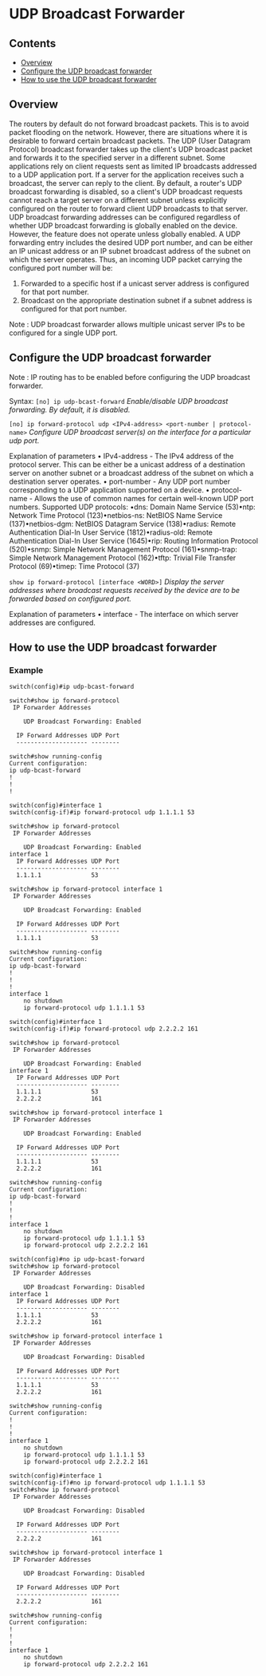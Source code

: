# UDP Broadcast Forwarder

## Contents
   - [Overview](#overview)
   - [Configure the UDP broadcast forwarder](#configure-the-udp-broadcast-forwarder)
   - [How to use the UDP broadcast forwarder](#how-to-use-the-udp-broadcast-forwarder)

## Overview
The routers by default do not forward broadcast packets. This is to avoid packet flooding on the network. However, there are situations where it is desirable to forward certain broadcast packets.
The UDP (User Datagram Protocol) broadcast forwarder takes up the client's UDP broadcast packet and forwards it to the specified server in a different subnet. Some applications rely on client requests sent as limited IP broadcasts addressed to a UDP application port. If a server for the application receives such a broadcast, the server can reply to the client. By default, a router's UDP broadcast forwarding is disabled, so a client's UDP broadcast requests cannot reach a target server on a different subnet unless explicitly configured on the router to forward client UDP broadcasts to that server.
UDP broadcast forwarding addresses can be configured regardless of whether UDP broadcast forwarding is globally enabled on the device. However, the feature does not operate unless globally enabled.
A UDP forwarding entry includes the desired UDP port number, and can be either an IP unicast address or an IP subnet broadcast address of the subnet on which the server operates. Thus, an incoming UDP packet carrying the configured port number will be:
1. Forwarded to a specific host if a unicast server address is configured for that port number.
2. Broadcast on the appropriate destination subnet if a subnet address is configured for that port number.

Note : UDP broadcast forwarder allows multiple unicast server IPs to be configured for a single UDP port.

## Configure the UDP broadcast forwarder
Note : IP routing has to be enabled before configuring the UDP broadcast forwarder.

Syntax:
`[no] ip udp-bcast-forward`
*Enable/disable UDP broadcast forwarding. By default, it is disabled.*

`[no] ip forward-protocol udp <IPv4-address> <port-number | protocol-name>`
*Configure UDP broadcast server(s) on the interface for a
 particular udp port.*

Explanation of parameters
• IPv4-address - The IPv4 address of the protocol server. This can be either be a unicast address of a destination server on another subnet or a broadcast address of the subnet on which a destination server operates.
• port-number - Any UDP port number corresponding to a UDP application supported on a device.
• protocol-name - Allows the use of common names for certain well-known UDP port numbers.
Supported UDP protocols:
•dns: Domain Name Service (53)•ntp: Network Time Protocol (123)•netbios-ns: NetBIOS Name Service (137)•netbios-dgm: NetBIOS Datagram Service (138)•radius: Remote Authentication Dial-In User Service (1812)•radius-old: Remote Authentication Dial-In User Service (1645)•rip: Routing Information Protocol (520)•snmp: Simple Network Management Protocol (161)•snmp-trap: Simple Network Management Protocol (162)•tftp: Trivial File Transfer Protocol (69)•timep: Time Protocol (37)

`show ip forward-protocol [interface <WORD>]`
*Display the server addresses where broadcast requests received by the device are to be forwarded based on configured port.*

Explanation of parameters
•   interface <WORD> - The interface on which server addresses are configured.

## How to use the UDP broadcast forwarder

### Example

```
switch(config)#ip udp-bcast-forward

switch#show ip forward-protocol
 IP Forwarder Addresses

    UDP Broadcast Forwarding: Enabled

  IP Forward Addresses UDP Port
  -------------------- --------

switch#show running-config
Current configuration:
ip udp-bcast-forward
!
!
!

switch(config)#interface 1
switch(config-if)#ip forward-protocol udp 1.1.1.1 53

switch#show ip forward-protocol
 IP Forwarder Addresses

    UDP Broadcast Forwarding: Enabled
interface 1
  IP Forward Addresses UDP Port
  -------------------- --------
  1.1.1.1              53

switch#show ip forward-protocol interface 1
 IP Forwarder Addresses

    UDP Broadcast Forwarding: Enabled

  IP Forward Addresses UDP Port
  -------------------- --------
  1.1.1.1              53

switch#show running-config
Current configuration:
ip udp-bcast-forward
!
!
!
interface 1
    no shutdown
    ip forward-protocol udp 1.1.1.1 53

switch(config)#interface 1
switch(config-if)#ip forward-protocol udp 2.2.2.2 161

switch#show ip forward-protocol
 IP Forwarder Addresses

    UDP Broadcast Forwarding: Enabled
interface 1
  IP Forward Addresses UDP Port
  -------------------- --------
  1.1.1.1              53
  2.2.2.2              161

switch#show ip forward-protocol interface 1
 IP Forwarder Addresses

    UDP Broadcast Forwarding: Enabled

  IP Forward Addresses UDP Port
  -------------------- --------
  1.1.1.1              53
  2.2.2.2              161

switch#show running-config
Current configuration:
ip udp-bcast-forward
!
!
!
interface 1
    no shutdown
    ip forward-protocol udp 1.1.1.1 53
    ip forward-protocol udp 2.2.2.2 161

switch(config)#no ip udp-bcast-forward
switch#show ip forward-protocol
 IP Forwarder Addresses

    UDP Broadcast Forwarding: Disabled
interface 1
  IP Forward Addresses UDP Port
  -------------------- --------
  1.1.1.1              53
  2.2.2.2              161

switch#show ip forward-protocol interface 1
 IP Forwarder Addresses

    UDP Broadcast Forwarding: Disabled

  IP Forward Addresses UDP Port
  -------------------- --------
  1.1.1.1              53
  2.2.2.2              161

switch#show running-config
Current configuration:
!
!
!
interface 1
    no shutdown
    ip forward-protocol udp 1.1.1.1 53
    ip forward-protocol udp 2.2.2.2 161

switch(config)#interface 1
switch(config-if)#no ip forward-protocol udp 1.1.1.1 53
switch#show ip forward-protocol
 IP Forwarder Addresses

    UDP Broadcast Forwarding: Disabled

  IP Forward Addresses UDP Port
  -------------------- --------
  2.2.2.2              161

switch#show ip forward-protocol interface 1
 IP Forwarder Addresses

    UDP Broadcast Forwarding: Disabled

  IP Forward Addresses UDP Port
  -------------------- --------
  2.2.2.2              161

switch#show running-config
Current configuration:
!
!
!
interface 1
    no shutdown
    ip forward-protocol udp 2.2.2.2 161
```
